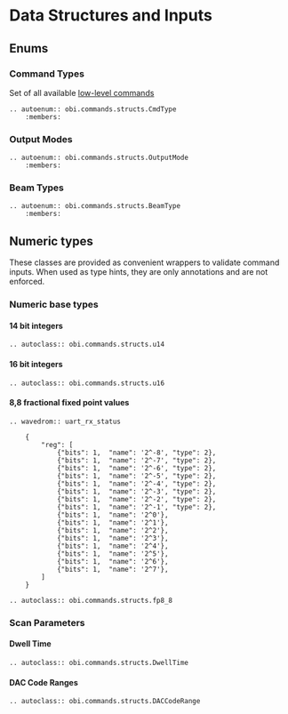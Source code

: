 # Data Structures and Inputs

## Enums
### Command Types
Set of all available [low-level commands](./low_level_commands.md)

```{eval-rst}
.. autoenum:: obi.commands.structs.CmdType
    :members:
```

### Output Modes
```{eval-rst}
.. autoenum:: obi.commands.structs.OutputMode
    :members:
```

### Beam Types
```{eval-rst}
.. autoenum:: obi.commands.structs.BeamType
    :members:
```

## Numeric types
These classes are provided as convenient wrappers to validate command inputs.
When used as type hints, they are only annotations and are not enforced.
### Numeric base types
#### 14 bit integers
```{eval-rst}
.. autoclass:: obi.commands.structs.u14
```
#### 16 bit integers
```{eval-rst}
.. autoclass:: obi.commands.structs.u16
```
#### 8,8 fractional fixed point values
```{eval-rst}
.. wavedrom:: uart_rx_status

    {
        "reg": [
            {"bits": 1,  "name": '2^-8', "type": 2},
            {"bits": 1,  "name": '2^-7', "type": 2},
            {"bits": 1,  "name": '2^-6', "type": 2},
            {"bits": 1,  "name": '2^-5', "type": 2},
            {"bits": 1,  "name": '2^-4', "type": 2},
            {"bits": 1,  "name": '2^-3', "type": 2},
            {"bits": 1,  "name": '2^-2', "type": 2},
            {"bits": 1,  "name": '2^-1', "type": 2},
            {"bits": 1,  "name": '2^0'},
            {"bits": 1,  "name": '2^1'},
            {"bits": 1,  "name": '2^2'},
            {"bits": 1,  "name": '2^3'},
            {"bits": 1,  "name": '2^4'},
            {"bits": 1,  "name": '2^5'},
            {"bits": 1,  "name": '2^6'},
            {"bits": 1,  "name": '2^7'},
        ]
    }

.. autoclass:: obi.commands.structs.fp8_8
```


### Scan Parameters
#### Dwell Time
```{eval-rst}
.. autoclass:: obi.commands.structs.DwellTime
```

#### DAC Code Ranges
```{eval-rst}
.. autoclass:: obi.commands.structs.DACCodeRange
```



